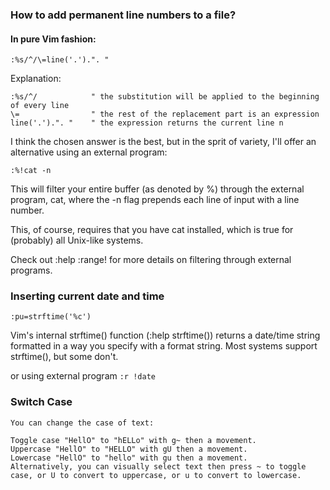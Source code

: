 ### How to add permanent line numbers to a file?

#### In pure Vim fashion:

```
:%s/^/\=line('.').". "
```

Explanation:
```
:%s/^/            " the substitution will be applied to the beginning of every line
\=                " the rest of the replacement part is an expression
line('.').". "    " the expression returns the current line n
```


I think the chosen answer is the best, but in the sprit of variety, I'll offer an alternative using an external program:

```
:%!cat -n
```

This will filter your entire buffer (as denoted by %) through the external program, cat, where the -n flag prepends each line of input with a line number.

This, of course, requires that you have cat installed, which is true for (probably) all Unix-like systems.

Check out :help :range! for more details on filtering through external programs.

### Inserting current date and time

`:pu=strftime('%c')`

Vim's internal strftime() function (:help strftime()) returns a date/time string formatted in a way you specify with a format string. Most systems support strftime(), but some don't.

or using external program 
`:r !date` 

### Switch Case

```
You can change the case of text:

Toggle case "HellO" to "hELLo" with g~ then a movement.
Uppercase "HellO" to "HELLO" with gU then a movement.
Lowercase "HellO" to "hello" with gu then a movement.
Alternatively, you can visually select text then press ~ to toggle case, or U to convert to uppercase, or u to convert to lowercase.
```

